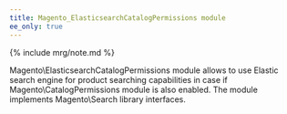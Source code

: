 ```yaml
---
title: Magento_ElasticsearchCatalogPermissions module
ee_only: true
---
```


{% include mrg/note.md %}

Magento\ElasticsearchCatalogPermissions module allows to use Elastic search engine for product searching capabilities in case if Magento\CatalogPermissions module is also enabled.
The module implements Magento\Search library interfaces.
